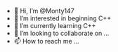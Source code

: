 - 👋 Hi, I’m @Monty147
- 👀 I’m interested in beginning C++
- 🌱 I’m currently learning C++
- 💞️ I’m looking to collaborate on ...
- 📫 How to reach me ...

<!---
Monty147/Monty147 is a ✨ special ✨ repository because its `README.md` (this file) appears on your GitHub profile.
You can click the Preview link to take a look at your changes.
--->
